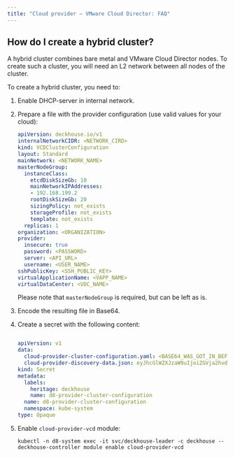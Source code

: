 ```yaml
---
title: "Cloud provider — VMware Cloud Director: FAQ"
---
```


## How do I create a hybrid cluster?

A hybrid cluster combines bare metal and VMware Cloud Director nodes. To create such a cluster, you will need an L2 network between all nodes of the cluster.

To create a hybrid cluster, you need to:

1. Enable DHCP-server in internal network.

1. Prepare a file with the provider configuration (use valid values for your cloud):

   ```yaml
   apiVersion: deckhouse.io/v1
   internalNetworkCIDR: <NETWORK_CIRD>
   kind: VCDClusterConfiguration
   layout: Standard
   mainNetwork: <NETWORK_NAME>
   masterNodeGroup:
     instanceClass:
       etcdDiskSizeGb: 10
       mainNetworkIPAddresses:
       - 192.168.199.2
       rootDiskSizeGb: 20
       sizingPolicy: not_exists
       storageProfile: not_exists
       template: not_exists
     replicas: 1
   organization: <ORGANIZATION>
   provider:
     insecure: true
     password: <PASSWORD>
     server: <API_URL>
     username: <USER_NAME>
   sshPublicKey: <SSH_PUBLIC_KEY>
   virtualApplicationName: <VAPP_NAME>
   virtualDataCenter: <VDC_NAME>
   ```

   Please note that `masterNodeGroup` is required, but can be left as is.

1. Encode the resulting file in Base64.
1. Create a secret with the following content:

   ```yaml
   
   apiVersion: v1
   data:
     cloud-provider-cluster-configuration.yaml: <BASE64_WAS_GOT_IN_BEFORE_STEP> 
     cloud-provider-discovery-data.json: eyJhcGlWZXJzaW9uIjoiZGVja2hvdXNlLmlvL3YxIiwia2luZCI6IlZDRENsb3VkUHJvdmlkZXJEaXNjb3ZlcnlEYXRhIiwiem9uZXMiOlsiZGVmYXVsdCJdfQo=
   kind: Secret
   metadata:
     labels:
       heritage: deckhouse
       name: d8-provider-cluster-configuration
     name: d8-provider-cluster-configuration
     namespace: kube-system
   type: Opaque
   ```

1. Enable `cloud-provider-vcd` module:

   ```shell
   kubectl -n d8-system exec -it svc/deckhouse-leader -c deckhouse -- deckhouse-controller module enable cloud-provider-vcd
   ```

